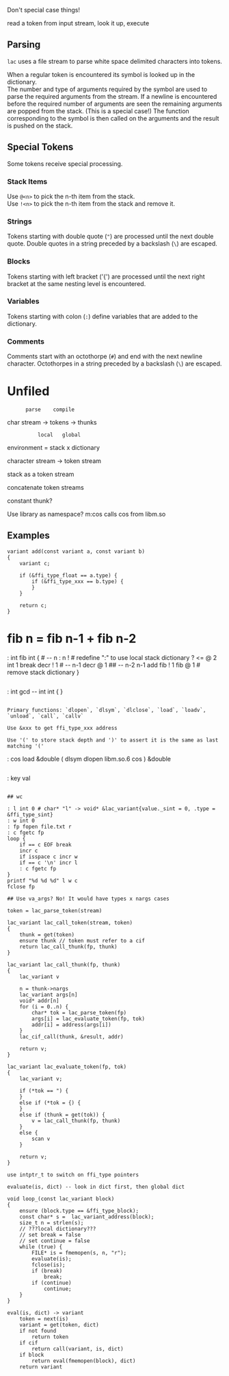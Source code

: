 Don't special case things!

read a token from input stream, look it up, execute

## Parsing

`lac` uses a file stream to parse white space delimited characters into tokens.

When a regular token is encountered its symbol is looked up in the dictionary.  
The number and type of arguments required by the symbol are used to parse the required arguments from the stream. 
If a newline is encountered before the required number of arguments are seen the remaining arguments
are popped from the stack. (This is a special case!)
The function corresponding to the symbol is then called on the arguments and the result is pushed on the stack.  

## Special Tokens

Some tokens receive special processing.

### Stack Items

Use `@<n>` to pick the n-th item from the stack.  
Use `!<n>` to pick the n-th item from the stack and remove it.  


### Strings

Tokens starting with double quote (`"`) are processed until the next double quote.
Double quotes in a string preceded by a backslash (`\`) are escaped.


### Blocks

Tokens starting with left bracket ('{') are processed until the next right bracket at
the same nesting level is encountered.

### Variables

Tokens starting with colon (`:`) define variables that are added to the dictionary.  

### Comments

Comments start with an octothorpe (`#`) and end with the next newline character.
Octothorpes in a string preceded by a backslash (`\`) are escaped.


# Unfiled

          parse    compile
char stream -> tokens -> thunks

              local   global
environment = stack x dictionary

character stream -> token stream

stack as a token stream

concatenate token streams

constant thunk? 

Use library as namespace? m:cos calls cos from libm.so

## Examples

```
variant add(const variant a, const variant b)
{
	variant c;

	if (&ffi_type_float == a.type) {
		if (&ffi_type_xxx == b.type) {
		}
	}

	return c;
}

```
# fib n = fib n-1 + fib n-2
: int fib int { # -- n
	: n ! # redefine ":" to use local stack dictionary
	? <= @ 2 int 1 break
	decr ! 1 # -- n-1
	decr @ 1 ## -- n-2 n-1
	add fib ! 1 fib @ 1
	# remove stack dictionary
}
```

```
: int gcd -- int int {
}
```

Primary functions: `dlopen`, `dlsym`, `dlclose`, `load`, `loadv`, `unload`, `call`, `callv`

Use &xxx to get ffi_type_xxx address

Use '(' to store stack depth and ')' to assert it is the same as last matching '('

```
: cos load &double ( dlsym dlopen libm.so.6 cos ) &double
```

```
: key val
```

## wc

: l int 0 # char* "l" -> void* &lac_variant{value._sint = 0, .type = &ffi_type_sint}
: w int 0
: fp fopen file.txt r
: c fgetc fp
loop {
	if == c EOF break
	incr c
	if isspace c incr w
	if == c '\n' incr l
	: c fgetc fp
}
printf "%d %d %d" l w c
fclose fp

## Use va_args? No! It would have types x nargs cases

token = lac_parse_token(stream)

lac_variant lac_call_token(stream, token)
{
	thunk = get(token)
	ensure thunk // token must refer to a cif
	return lac_call_thunk(fp, thunk)
}

lac_variant lac_call_thunk(fp, thunk)
{
	lac_variant v

    n = thunk->nargs
	lac_variant args[n]
	void* addr[n]
	for (i = 0..n) {
		char* tok = lac_parse_token(fp)
		args[i] = lac_evaluate_token(fp, tok)
		addr[i] = address(args[i])
	}
	lac_cif_call(thunk, &result, addr)

	return v;
}

lac_variant lac_evaluate_token(fp, tok)
{
	lac_variant v;

	if (*tok == ") {
	}
	else if (*tok = {) {
	}
	else if (thunk = get(tok)) {
		v = lac_call_thunk(fp, thunk)
	}
	else {
		scan v
	}

	return v;
}

use intptr_t to switch on ffi_type pointers

evaluate(is, dict) -- look in dict first, then global dict

void loop_(const lac_variant block)
{
	ensure (block.type == &ffi_type_block);
	const char* s =  lac_variant_address(block);
	size_t n = strlen(s);
	// ???local dictionary???
	// set break = false
	// set continue = false
	while (true) {
		FILE* is = fmemopen(s, n, "r");
		evaluate(is);
		fclose(is);
		if (break)
			break;
		if (continue)
			continue;
	}
}

eval(is, dict) -> variant
	token = next(is)
	variant = get(token, dict)
	if not found
		return token
	if cif
		return call(variant, is, dict)
	if block
		return eval(fmemopen(block), dict)
	return variant


